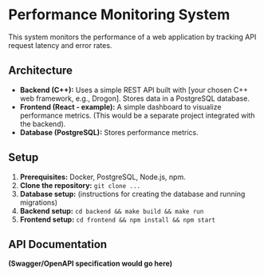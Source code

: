 # Performance Monitoring System

This system monitors the performance of a web application by tracking API request latency and error rates.

## Architecture

* **Backend (C++):**  Uses a simple REST API built with [your chosen C++ web framework, e.g., Drogon].  Stores data in a PostgreSQL database.
* **Frontend (React - example):**  A simple dashboard to visualize performance metrics.  (This would be a separate project integrated with the backend).
* **Database (PostgreSQL):** Stores performance metrics.

## Setup

1. **Prerequisites:**  Docker, PostgreSQL, Node.js, npm.
2. **Clone the repository:** `git clone ...`
3. **Database setup:**  (instructions for creating the database and running migrations)
4. **Backend setup:** `cd backend && make build && make run`
5. **Frontend setup:** `cd frontend && npm install && npm start`


## API Documentation

**(Swagger/OpenAPI specification would go here)**